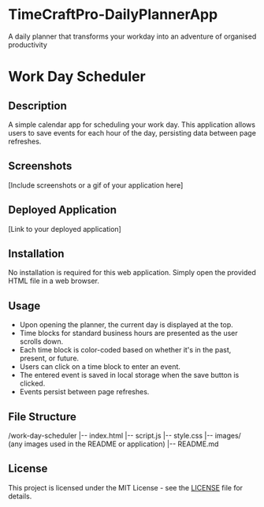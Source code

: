 # TimeCraftPro-DailyPlannerApp
A daily planner that transforms your workday into an adventure of organised productivity
# Work Day Scheduler

## Description
A simple calendar app for scheduling your work day. This application allows users to save events for each hour of the day, persisting data between page refreshes.

## Screenshots
[Include screenshots or a gif of your application here]

## Deployed Application
[Link to your deployed application]

## Installation
No installation is required for this web application. Simply open the provided HTML file in a web browser.

## Usage
- Upon opening the planner, the current day is displayed at the top.
- Time blocks for standard business hours are presented as the user scrolls down.
- Each time block is color-coded based on whether it's in the past, present, or future.
- Users can click on a time block to enter an event.
- The entered event is saved in local storage when the save button is clicked.
- Events persist between page refreshes.

## File Structure

/work-day-scheduler
|-- index.html
|-- script.js
|-- style.css
|-- images/ (any images used in the README or application)
|-- README.md

## License
This project is licensed under the MIT License - see the [LICENSE](LICENSE) file for details.
